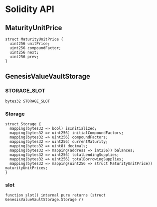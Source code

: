 # Solidity API

## MaturityUnitPrice

```solidity
struct MaturityUnitPrice {
  uint256 unitPrice;
  uint256 compoundFactor;
  uint256 next;
  uint256 prev;
}
```

## GenesisValueVaultStorage

### STORAGE_SLOT

```solidity
bytes32 STORAGE_SLOT
```

### Storage

```solidity
struct Storage {
  mapping(bytes32 => bool) isInitialized;
  mapping(bytes32 => uint256) initialCompoundFactors;
  mapping(bytes32 => uint256) compoundFactors;
  mapping(bytes32 => uint256) currentMaturity;
  mapping(bytes32 => uint8) decimals;
  mapping(bytes32 => mapping(address => int256)) balances;
  mapping(bytes32 => uint256) totalLendingSupplies;
  mapping(bytes32 => uint256) totalBorrowingSupplies;
  mapping(bytes32 => mapping(uint256 => struct MaturityUnitPrice)) maturityUnitPrices;
}
```

### slot

```solidity
function slot() internal pure returns (struct GenesisValueVaultStorage.Storage r)
```

